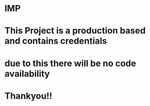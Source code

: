 #   IMP



#                                                                              This Project is a production based and contains credentials 
#                                                                                   due to this there will be no code availability
#                                                                                                  Thankyou!!

